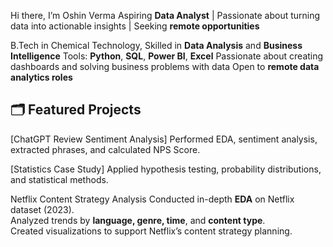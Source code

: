 Hi there, I’m Oshin Verma
 Aspiring **Data Analyst** | Passionate about turning data into actionable insights | Seeking **remote opportunities**  

 B.Tech in Chemical Technology, Skilled in **Data Analysis** and **Business Intelligence**
 Tools: **Python**, **SQL**, **Power BI**, **Excel**
 Passionate about creating dashboards and solving business problems with data
 Open to **remote data analytics roles**

## 🗂 Featured Projects
[ChatGPT Review Sentiment Analysis] 
Performed EDA, sentiment analysis, extracted phrases, and calculated NPS Score.  
  
[Statistics Case Study]
Applied hypothesis testing, probability distributions, and statistical methods.  

Netflix Content Strategy Analysis
 Conducted in-depth **EDA** on Netflix dataset (2023).  
 Analyzed trends by **language, genre, time**, and **content type**.  
 Created visualizations to support Netflix’s content strategy planning.  
